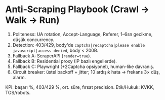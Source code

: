# Anti-Scraping Playbook (Crawl → Walk → Run)
1) Politeness: UA rotation, Accept-Language, Referer, 1–6sn gecikme, düşük concurrency.
2) Detection: 403/429, body'de `captcha|recaptcha|please enable javascript|access denied`, body < 200B.
3) Fallback A: ScraperAPI (`render=true`).
4) Fallback B: Residential proxy (IP bazlı engellerde).
5) Fallback C: Playwright (+2Captcha opsiyonel), human-like davranış.
6) Circuit breaker: üstel backoff + jitter; 10 ardışık hata → frekans 3× düş, alarm.

KPI: başarı %, 403/429 %, ort. süre, fırsat precision.  Etik/Hukuk: KVKK, TOS/robots.
